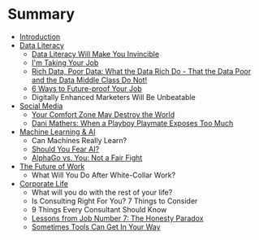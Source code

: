 # Summary

* [Introduction](README.md)
* [Data Literacy](chapter1.md)
   * [Data Literacy Will Make You Invincible](data_literacy_will_make_you_invincible.md)
   * [I'm Taking Your Job](im_taking_your_job.md)
   * [Rich Data, Poor Data: What the Data Rich Do - That the Data Poor and the Data Middle Class Do Not!](rich_data,_poor_data_what_the_data_rich_do_-_that_.md)
   * [6 Ways to Future-proof Your Job](6_ways_to_future-proof_your_job.md)
   * Digitally Enhanced Marketers Will Be Unbeatable
* [Social Media](social_media.md)
   * [Your Comfort Zone May Destroy the World](your_comfort_zone_may_destroy_the_world.md)
   * [Dani Mathers: When a Playboy Playmate Exposes Too Much](dani_mathers_when_a_playboy_playmate_exposes_too_m.md)
* [Machine Learning & AI](machine_learning_&_ai.md)
   * Can Machines Really Learn?
   * [Should You Fear AI?](should_you_fear_ai.md)
   * [AlphaGo vs. You: Not a Fair Fight](alphago_vs_you_not_a_fair_fight.md)
* [The Future of Work](the_future_of_work.md)
   * What Will You Do After White-Collar Work?
* [Corporate Life](corporate_life.md)
   * What will you do with the rest of your life?
   * Is Consulting Right For You? 7 Things to Consider
   * 9 Things Every Consultant Should Know
   * [Lessons from Job Number 7: The Honesty Paradox](lessons_from_job_number_7_the_honesty_paradox.md)
   * [Sometimes Tools Can Get In Your Way](sometimes_tools_can_get_in_your_way.md)

